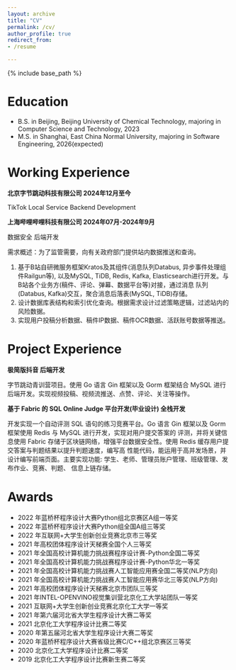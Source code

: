 ```yaml
---
layout: archive
title: "CV"
permalink: /cv/
author_profile: true
redirect_from:
- /resume

---
```


{% include base_path %}

Education
======

* B.S. in Beijing, Beijing University of Chemical Technology, majoring in Computer Science and Technology, 2023
* M.S. in Shanghai, East China Normal University, majoring in Software Engineering, 2026(expected)

Working Experience
=====

**北京字节跳动科技有限公司 2024年12月至今**

TikTok Local Service Backend  Development




**上海哔哩哔哩科技有限公司 2024年07月-2024年9月**

数据安全 后端开发

需求概述：为了监管需要，向有关政府部门提供站内数据推送和查询。

1. 基于B站自研微服务框架Kratos及其组件(消息队列Databus, 异步事件处理组件Railgun等), 以及MySQL,
TiDB, Redis, Kafka, Elasticsearch进行开发。与B站各个业务方(稿件、评论、弹幕、数据平台等)对接，通过消息
队列(Databus, Kafka)交互，聚合消息后落表(MySQL, TiDB)存储。
2. 设计数据库表结构和索引优化查询。根据需求设计过滤策略逻辑，过滤站内的风险数据。
3. 实现用户投稿分析数据、稿件IP数据、稿件OCR数据、活跃账号数据等推送。


Project Experience
======

**极简版抖音 后端开发**

字节跳动青训营项目。使用 Go 语言 Gin 框架以及 Gorm 框架结合 MySQL 进行后端开发。实现视频投稿、视频流推送、点赞、评论、关注等操作。

**基于 Fabric 的 SQL Online Judge 平台开发(毕业设计) 全栈开发**


开发实现一个自动评测 SQL 语句的练习竞赛平台。Go 语言 Gin 框架以及 Gorm 框架使用 Redis 与 MySQL 进行开发，实现对用户提交答案的 评测，并将关键信息使用 Fabric 存储于区块链网络，增强平台数据安全性。使用 Redis 缓存用户提交答案与判题结果以提升判题速度，编写高 性能代码，能运用于高并发场景，并设计编写前端页面。主要实现功能: 学生、老师、管理员账户管理、班级管理、发布作业、竞赛、判题、 信息上链存储。

Awards
======

* 2022 年蓝桥杯程序设计大赛Python组北京赛区A组一等奖
* 2022 年蓝桥杯程序设计大赛Python组全国A组三等奖
* 2022 年互联网+大学生创新创业竞赛北京市三等奖
* 2021 年高校团体程序设计天梯赛全国个人三等奖
* 2021 年全国高校计算机能力挑战赛程序设计赛-Python全国二等奖
* 2021 年全国高校计算机能力挑战赛程序设计赛-Python华北一等奖
* 2021 年全国高校计算机能力挑战赛人工智能应用赛全国二等奖(NLP方向)
* 2021 年全国高校计算机能力挑战赛人工智能应用赛华北三等奖(NLP方向)
* 2021 年高校团体程序设计天梯赛北京市团队三等奖
* 2021 年INTEL-OPENVINO视觉集训营北京化工大学站团队一等奖
* 2021 互联网+大学生创新创业竞赛北京化工大学一等奖
* 2021 年第六届河北省大学生程序设计大赛二等奖
* 2021 北京化工大学程序设计比赛二等奖
* 2020 年第五届河北省大学生程序设计大赛二等奖
* 2020 年蓝桥杯程序设计大赛省级比赛C/C++组北京赛区三等奖
* 2020 北京化工大学程序设计比赛二等奖
* 2019 北京化工大学程序设计比赛新生赛二等奖